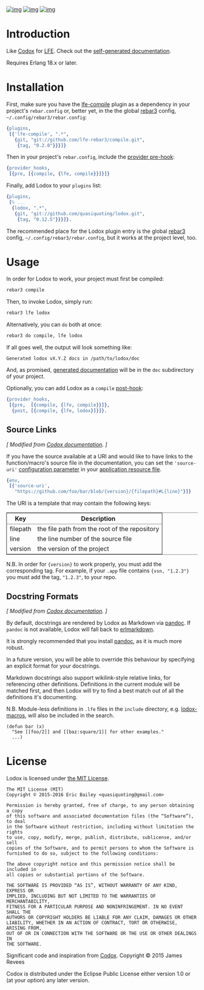 [![img](https://travis-ci.org/quasiquoting/lodox.svg)](https://travis-ci.org/quasiquoting/lodox)
[![img](https://badge.fury.io/gh/quasiquoting%2Flodox.svg)](https:/github.com/quasiquoting/lodox/releases/latest)
[![img](https://img.shields.io/github/license/quasiquoting/lodox.svg)](LICENSE)

# Introduction

Like [Codox](https://github.com/weavejester/codox) for [LFE](https://github.com/rvirding/lfe). Check out the [self-generated documentation](http://quasiquoting.org/lodox/).

Requires Erlang 18.x or later.

# Installation

First, make sure you have the [lfe-compile](https://github.com/lfe-rebar3/compile) plugin as a dependency in your
project's `rebar.config` or, better yet, in the the global [rebar3](https://github.com/rebar/rebar3) config, `~/.config/rebar3/rebar.config`:

```erlang
{plugins,
 [{'lfe-compile', ".*",
   {git, "git://github.com/lfe-rebar3/compile.git",
    {tag, "0.2.0"}}}]}
```

Then in your project's `rebar.config`, include the [provider pre-hook](https://www.rebar3.org/v3.0/docs/configuration#section-provider-hooks):

```erlang
{provider_hooks,
 [{pre, [{compile, {lfe, compile}}]}]}
```

Finally, add Lodox to your `plugins` list:

```erlang
{plugins,
 [% ...
  {lodox, ".*",
   {git, "git://github.com/quasiquoting/lodox.git",
    {tag, "0.12.5"}}}]}.
```

The recommended place for the Lodox plugin entry is the global [rebar3](https://github.com/rebar/rebar3) config, `~/.config/rebar3/rebar.config`,
but it works at the project level, too.

# Usage

In order for Lodox to work, your project must first be compiled:

```sh
rebar3 compile
```

Then, to invoke Lodox, simply run:

```sh
rebar3 lfe lodox
```

Alternatively, you can `do` both at once:

```sh
rebar3 do compile, lfe lodox
```

If all goes well, the output will look something like:

    Generated lodox vX.Y.Z docs in /path/to/lodox/doc

And, as promised, [generated documentation](http://quasiquoting.org/lodox/) will be in the `doc` subdirectory of
your project.

Optionally, you can add Lodox as a `compile` [post-hook](https://www.rebar3.org/v3.0/docs/configuration#section-provider-hooks):

```erlang
{provider_hooks,
 [{pre,  [{compile, {lfe, compile}}]},
  {post, [{compile, {lfe, lodox}]}]}.
```

## Source Links

*[ Modified from [Codox documentation](https://github.com/weavejester/codox#source-links). ]*

If you have the source available at a URI and would like to have links to the
function/macro's source file in the documentation, you can set the `​'source-uri'​`
[configuration parameter](http://www.erlang.org/doc/design_principles/applications.html#id76014) in your [application resource file](http://www.erlang.org/doc/design_principles/applications.html#id75484).

```erlang
{env,
 [{'source-uri',
   "https://github.com/foo/bar/blob/{version}/{filepath}#L{line}"}]}
```

The URI is a template that may contain the following keys:

<table border="2" cellspacing="0" cellpadding="6" rules="groups" frame="hsides">


<colgroup>
<col  class="org-left" />

<col  class="org-left" />
</colgroup>
<thead>
<tr>
<th scope="col" class="org-left">Key</th>
<th scope="col" class="org-left">Description</th>
</tr>
</thead>

<tbody>
<tr>
<td class="org-left">filepath</td>
<td class="org-left">the file path from the root of the repository</td>
</tr>


<tr>
<td class="org-left">line</td>
<td class="org-left">the line number of the source file</td>
</tr>


<tr>
<td class="org-left">version</td>
<td class="org-left">the version of the project</td>
</tr>
</tbody>
</table>

N.B. In order for `{version}` to work properly, you must add the corresponding
tag. For example, if your `.app` file contains `{vsn, "1.2.3"}` you must add the
tag, `​"1.2.3"​`, to your repo.

## Docstring Formats

*[ Modified from [Codox documentation](https://github.com/weavejester/codox#docstring-formats). ]*

By default, docstrings are rendered by Lodox as Markdown via [pandoc](http://pandoc.org). If `pandoc`
is not available, Lodox will fall back to [erlmarkdown](https://github.com/erlware/erlmarkdown).

It is strongly recommended that you install [pandoc](http://pandoc.org), as it is much more robust.

In a future version, you will be able to override this behaviour by specifying
an explicit format for your docstrings.

Markdown docstrings also support wikilink-style relative links, for referencing
other definitions. Definitions in the current module will be matched first, and
then Lodox will try to find a best match out of all the definitions it's
documenting.

N.B. Module-less definitions in `.lfe` files in the `include` directory,
e.g. [lodox-macros](include/lodox-macros.lfe), will also be included in the search.

```lfe
(defun bar (x)
  "See [[foo/2]] and [[baz:square/1]] for other examples."
  ...)
```

# License

Lodox is licensed under [the MIT License](http://yurrriq.mit-license.org).

```text
The MIT License (MIT)
Copyright © 2015-2016 Eric Bailey <quasiquoting@gmail.com>

Permission is hereby granted, free of charge, to any person obtaining a copy
of this software and associated documentation files (the “Software”), to deal
in the Software without restriction, including without limitation the rights
to use, copy, modify, merge, publish, distribute, sublicense, and/or sell
copies of the Software, and to permit persons to whom the Software is
furnished to do so, subject to the following conditions:

The above copyright notice and this permission notice shall be included in
all copies or substantial portions of the Software.

THE SOFTWARE IS PROVIDED “AS IS”, WITHOUT WARRANTY OF ANY KIND, EXPRESS OR
IMPLIED, INCLUDING BUT NOT LIMITED TO THE WARRANTIES OF MERCHANTABILITY,
FITNESS FOR A PARTICULAR PURPOSE AND NONINFRINGEMENT. IN NO EVENT SHALL THE
AUTHORS OR COPYRIGHT HOLDERS BE LIABLE FOR ANY CLAIM, DAMAGES OR OTHER
LIABILITY, WHETHER IN AN ACTION OF CONTRACT, TORT OR OTHERWISE, ARISING FROM,
OUT OF OR IN CONNECTION WITH THE SOFTWARE OR THE USE OR OTHER DEALINGS IN
THE SOFTWARE.
```

Significant code and inspiration from [Codox](https://github.com/weavejester/codox). Copyright © 2015 James Revees

Codox is distributed under the Eclipse Public License either version 1.0 or (at
your option) any later version.
